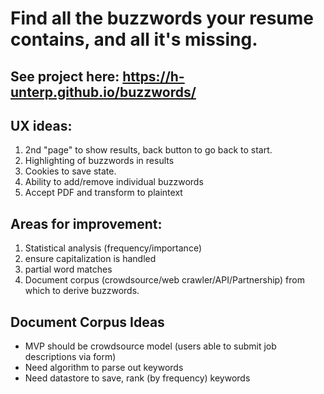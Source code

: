 
# Find all the buzzwords your resume contains, and all it's missing.

## See project here: https://h-unterp.github.io/buzzwords/ 

## UX ideas:
1. 2nd "page" to show results, back button to go back to start.
2. Highlighting of buzzwords in results
3. Cookies to save state.
4. Ability to add/remove individual buzzwords
5. Accept PDF and transform to plaintext

## Areas for improvement:

1. Statistical analysis (frequency/importance)
2. ensure capitalization is handled
3. partial word matches
4. Document corpus (crowdsource/web crawler/API/Partnership) from which to derive buzzwords. 

## Document Corpus Ideas
  * MVP should be crowdsource model (users able to submit job descriptions via form)
  * Need algorithm to parse out keywords
  * Need datastore to save, rank (by frequency) keywords
